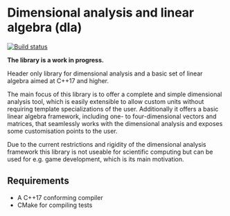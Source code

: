 # Dimensional analysis and linear algebra (dla)
[![Build status](https://ci.appveyor.com/api/projects/status/jh4oxlm6i85ltqbm?svg=true)](https://ci.appveyor.com/project/Malacath-92/dla)

**The library is a work in progress.**

Header only library for dimensional analysis and a basic set of linear algebra aimed at C++17 and higher.

The main focus of this library is to offer a complete and simple dimensional analysis tool, which is easily extensible to allow custom units without requiring template specializations of the user. Additionally it offers a basic linear algebra framework, including one- to four-dimensional vectors and matrices, that seamlessly works with the dimensional analysis and exposes some customisation points to the user.

Due to the current restrictions and rigidity of the dimensional analysis framework this library is not useable for scientific computing but can be used for e.g. game development, which is its main motivation.

## Requirements

* A C++17 conforming compiler
* CMake for compiling tests 
